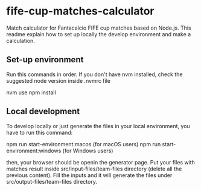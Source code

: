 # fife-cup-matches-calculator
Match calculator for Fantacalcio FIFE cup matches based on Node.js.
This readme explain how to set up locally the develop environment and make a calculation.

## Set-up environment
Run this commands in order. If you don't have nvm installed, check the suggested node version inside .nvmrc file

nvm use
npm install

## Local development
To develop locally or just generate the files in your local environment, you have to run this command:

npm run start-environment:macos (for macOS users)
npm run start-environment:windows (for Windows users)

then, your browser should be openin the generator page.
Put your files with matches result inside src/input-files/team-files directory (delete all the previous content).
Fill the inputs and it will generate the files under src/output-files/team-files directory.

